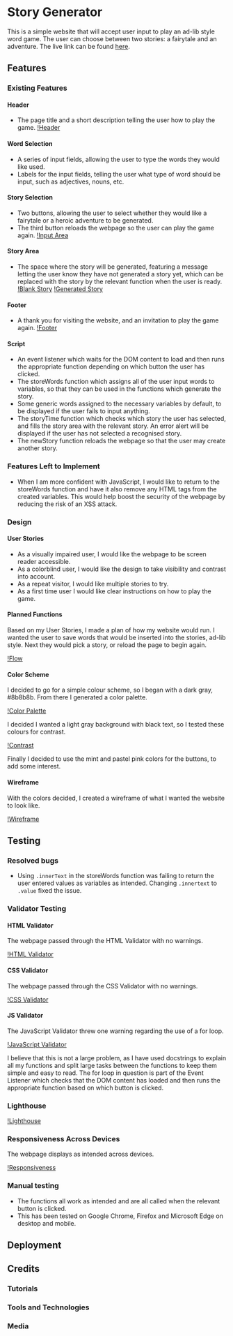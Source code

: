 # Story Generator
This is a simple website that will accept user input to play an ad-lib style word game. The user can choose between two stories: a fairytale and an adventure. The live link can be found [here](https://rmoran98.github.io/story-generator/).

## Features
### Existing Features
#### Header
- The page title and a short description telling the user how to play the game.
[!Header](documentation/header.png)

#### Word Selection
- A series of input fields, allowing the user to type the words they would like used.
- Labels for the input fields, telling the user what type of word should be input, such as adjectives, nouns, etc.
#### Story Selection
- Two buttons, allowing the user to select whether they would like a fairytale or a heroic adventure to be generated.
- The third button reloads the webpage so the user can play the game again.
[!Input Area](documentation/input.png)

#### Story Area
- The space where the story will be generated, featuring a message letting the user know they have not generated a story yet, which can be replaced with the story by the relevant function when the user is ready.
[!Blank Story](documentation/story-blank.png)
[!Generated Story](documentation/story-full.png)

#### Footer
- A thank you for visiting the website, and an invitation to play the game again.
[!Footer](documentation/footer.png)

#### Script
- An event listener which waits for the DOM content to load and then runs the appropriate function depending on which button the user has clicked.
- The storeWords function which assigns all of the user input words to variables, so that they can be used in the functions which generate the story.
- Some generic words assigned to the necessary variables by default, to be displayed if the user fails to input anything.
- The storyTime function which checks which story the user has selected, and fills the story area with the relevant story. An error alert will be displayed if the user has not selected a recognised story.
- The newStory function reloads the webpage so that the user may create another story.

### Features Left to Implement
- When I am more confident with JavaScript, I would like to return to the storeWords function and have it also remove any HTML tags from the created variables. This would help boost the security of the webpage by reducing the risk of an XSS attack.

### Design
#### User Stories
- As a visually impaired user, I would like the webpage to be screen reader accessible.
- As a colorblind user, I would like the design to take visibility and contrast into account.
- As a repeat visitor, I would like multiple stories to try.
- As a first time user I would like clear instructions on how to play the game.

#### Planned Functions
Based on my User Stories, I made a plan of how my website would run. I wanted the user to save words that would be inserted into the stories, ad-lib style. Next they would pick a story, or reload the page to begin again.

[!Flow](documentation/flow.png)

#### Color Scheme
I decided to go for a simple colour scheme, so I began with a dark gray, #8b8b8b. From there I generated a color palette. 

[!Color Palette](documentation/color-palette.png)

I decided I wanted a light gray background with black text, so I tested these colours for contrast.

[!Contrast](documentation/contrast-test.png)

Finally I decided to use the mint and pastel pink colors for the buttons, to add some interest.

#### Wireframe
With the colors decided, I created a wireframe of what I wanted the website to look like.

[!Wireframe](documentation/wireframe.png)

## Testing
### Resolved bugs
- Using `.innerText` in the storeWords function was failing to return the user entered values as variables as intended. Changing `.innertext` to `.value` fixed the issue.
### Validator Testing
#### HTML Validator
The webpage passed through the HTML Validator with no warnings.

[!HTML Validator](documentation/html-validate.png)

#### CSS Validator
The webpage passed through the CSS Validator with no warnings.

[!CSS Validator](documentation/css-validate.png)

#### JS Validator
The JavaScript Validator threw one warning regarding the use of a for loop.

[!JavaScript Validator](documentation/js-validate.png)

I believe that this is not a large problem, as I have used docstrings to explain all my functions and split large tasks between the functions to keep them simple and easy to read. The for loop in question is part of the Event Listener which checks that the DOM content has loaded and then runs the appropriate function based on which button is clicked. 

### Lighthouse
[!Lighthouse](documentation/lighthouse.png)

### Responsiveness Across Devices
The webpage displays as intended across devices.

[!Responsiveness](documentation/responsive.png)

### Manual testing
- The functions all work as intended and are all called when the relevant button is clicked.
- This has been tested on Google Chrome, Firefox and Microsoft Edge on desktop and mobile.

## Deployment

## Credits
### Tutorials

### Tools and Technologies

### Media